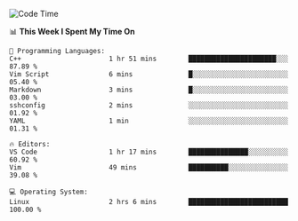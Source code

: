 <!-- [![Top Langs](https://github-readme-stats.vercel.app/api/top-langs/?username=gagahsyuja&theme=dracula&hide_border=true&border_radius=7)](https://github.com/anuraghazra/github-readme-stats) -->

<!--START_SECTION:waka-->
![Code Time](http://img.shields.io/badge/Code%20Time-2%20hrs%2032%20mins-blue)

📊 **This Week I Spent My Time On** 

```text
💬 Programming Languages: 
C++                      1 hr 51 mins        ██████████████████████░░░   87.89 % 
Vim Script               6 mins              █░░░░░░░░░░░░░░░░░░░░░░░░   05.40 % 
Markdown                 3 mins              █░░░░░░░░░░░░░░░░░░░░░░░░   03.00 % 
sshconfig                2 mins              ░░░░░░░░░░░░░░░░░░░░░░░░░   01.92 % 
YAML                     1 min               ░░░░░░░░░░░░░░░░░░░░░░░░░   01.31 % 

🔥 Editors: 
VS Code                  1 hr 17 mins        ███████████████░░░░░░░░░░   60.92 % 
Vim                      49 mins             ██████████░░░░░░░░░░░░░░░   39.08 % 

💻 Operating System: 
Linux                    2 hrs 6 mins        █████████████████████████   100.00 % 
```


<!--END_SECTION:waka-->
